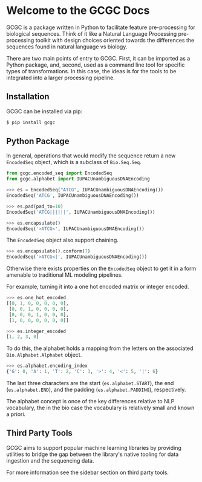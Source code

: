 # Welcome to the GCGC Docs

GCGC is a package written in Python to facilitate feature pre-processing for biological sequences.
Think of it like a Natural Language Processing pre-processing toolkit with design choices oriented
towards the differences the sequences found in natural language vs biology.

There are two main points of entry to GCGC. First, it can be imported as a Python package, and,
second, used as a command line tool for specific types of transformations. In this case, the ideas
is for the tools to be integrated into a larger processing pipeline.

## Installation

GCGC can be installed via pip:

```sh
$ pip install gcgc
```

## Python Package

In general, operations that would modify the sequence return a new `EncodedSeq` object, which is a subclass of `Bio.Seq.Seq`.

```python
from gcgc.encoded_seq import EncodedSeq
from gcgc.alphabet import IUPACUnambiguousDNAEncoding

>>> es = EncodedSeq("ATCG", IUPACUnambiguousDNAEncoding())
EncodedSeq('ATCG', IUPACUnambiguousDNAEncoding())

>>> es.pad(pad_to=10)
EncodedSeq('ATCG||||||', IUPACUnambiguousDNAEncoding())

>>> es.encapsulate()
EncodedSeq('>ATCG<', IUPACUnambiguousDNAEncoding())
```

The `EncodedSeq` object also support chaining.

```python
>>> es.encapsulate().conform(7)
EncodedSeq('>ATCG<|', IUPACUnambiguousDNAEncoding())
```

Otherwise there exists properties on the `EncodedSeq` object to get it in a form amenable to traditional ML modeling pipelines.

For example, turning it into a one hot encoded matrix or integer encoded.

```python
>>> es.one_hot_encoded
[[0, 1, 0, 0, 0, 0, 0],
 [0, 0, 1, 0, 0, 0, 0],
 [0, 0, 0, 1, 0, 0, 0],
 [1, 0, 0, 0, 0, 0, 0]]

>>> es.integer_encoded
[1, 2, 3, 0]
```

To do this, the alphabet holds a mapping from the letters on the associated `Bio.Alphabet.Alphabet` object.

```python
>>> es.alphabet.encoding_index
{'G': 0, 'A': 1, 'T': 2, 'C': 3, '>': 4, '<': 5, '|': 6}
```

The last three characters are the start (`es.alphabet.START`), the end (`es.alphabet.END`), and the padding (`es.alphabet.PADDING`), respectively.

The alphabet concept is once of the key differences relative to NLP vocabulary, the in the bio case the vocabulary is relatively small and known a priori.

## Third Party Tools

GCGC aims to support popular machine learning libraries by providing utilities to bridge the gap
between the library's native tooling for data ingestion and the sequencing data.

For more information see the sidebar section on third party tools.
